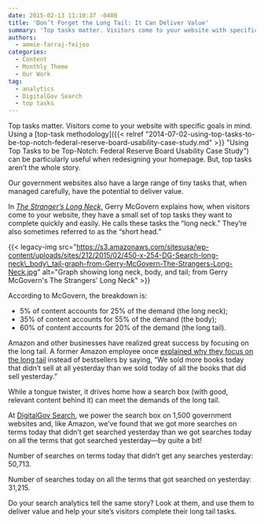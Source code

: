 ```yaml
---
date: 2015-02-13 11:10:37 -0400
title: 'Don’t Forget the Long Tail: It Can Deliver Value'
summary: 'Top tasks matter. Visitors come to your website with specific goals in mind. Using a top-task methodology can be particularly useful when redesigning your homepage. But, top tasks aren&rsquo;t the whole story. Our government websites also have a large range of tiny tasks that, when managed carefully, have the potential to deliver value. In The'
authors:
  - ammie-farraj-feijoo
categories:
  - Content
  - Monthly Theme
  - Our Work
tag:
  - analytics
  - DigitalGov Search
  - top tasks
---
```


Top tasks matter. Visitors come to your website with specific goals in mind. Using a [top-task methodology]({{< relref "2014-07-02-using-top-tasks-to-be-top-notch-federal-reserve-board-usability-case-study.md" >}} "Using Top Tasks to be Top-Notch: Federal Reserve Board Usability Case Study") can be particularly useful when redesigning your homepage. But, top tasks aren’t the whole story.

Our government websites also have a large range of tiny tasks that, when managed carefully, have the potential to deliver value.

In [_The Stranger&#8217;s Long Neck,_](http://www.gerrymcgovern.com/first-chapter/26/books/strangers-long-neck) Gerry McGovern explains how, when visitors come to your website, they have a small set of top tasks they want to complete quickly and easily. He calls these tasks the “long neck.” They’re also sometimes referred to as the “short head.”

{{< legacy-img src="https://s3.amazonaws.com/sitesusa/wp-content/uploads/sites/212/2015/02/450-x-254-DG-Search-long-neck\_body\_tail-graph-from-Gerry-McGovern-The-Strangers-Long-Neck.jpg" alt="Graph showing long neck, body, and tail; from Gerry McGovern's The Strangers' Long Neck" >}}

According to McGovern, the breakdown is:

  * 5% of content accounts for 25% of the demand (the long neck);
  * 35% of content accounts for 55% of the demand (the body);
  * 60% of content accounts for 20% of the demand (the long tail).

Amazon and other businesses have realized great success by focusing on the long tail. A former Amazon employee once [explained why they focus on the long tail](http://longtail.typepad.com/the_long_tail/2005/01/definitions_fin.html#comment-3415583) instead of bestsellers by saying, “We sold more books today that didn&#8217;t sell at all yesterday than we sold today of all the books that did sell yesterday.”

While a tongue twister, it drives home how a search box (with good, relevant content behind it) can meet the demands of the long tail.

At [DigitalGov Search](http://search.WHATEVER/), we power the search box on 1,500 government websites and, like Amazon, we’ve found that we got more searches on terms today that didn&#8217;t get searched yesterday than we got searches today on all the terms that got searched yesterday—by quite a bit!

Number of searches on terms today that didn&#8217;t get any searches yesterday: 50,713.

Number of searches today on all the terms that got searched on yesterday: 31,215.

Do your search analytics tell the same story? Look at them, and use them to deliver value and help your site’s visitors complete their long tail tasks.